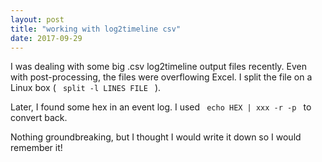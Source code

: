 ```yaml
---
layout: post
title: "working with log2timeline csv"
date: 2017-09-29
---
```


I was dealing with some big .csv log2timeline output files recently.
Even with post-processing, the files were overflowing Excel.
I split the file on a Linux box ( <code> split -l LINES FILE </code> ).
<p>
Later, I found some hex in an event log. I used <code> echo HEX | xxx -r -p </code> to convert back.
<p>
Nothing groundbreaking, but I thought I would write it down so I would remember it!

